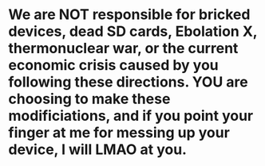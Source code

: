 # We are NOT responsible for bricked devices, dead SD cards, Ebolation X, thermonuclear war, or the current economic crisis caused by you following these directions. YOU are choosing to make these modificiations, and if you point your finger at me for messing up your device, I will LMAO at you.